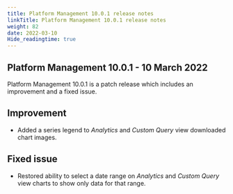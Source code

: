 ```yaml
---
title: Platform Management 10.0.1 release notes
linkTitle: Platform Management 10.0.1 release notes
weight: 82
date: 2022-03-10
Hide_readingtime: true
---
```


## Platform Management 10.0.1 - 10 March 2022

Platform Management 10.0.1 is a patch release which includes an improvement and a fixed issue.

## Improvement

* Added a series legend to _Analytics_ and _Custom Query_ view downloaded chart images.

## Fixed issue

* Restored ability to select a date range on _Analytics_ and _Custom Query_ view charts to show only data for that range.
